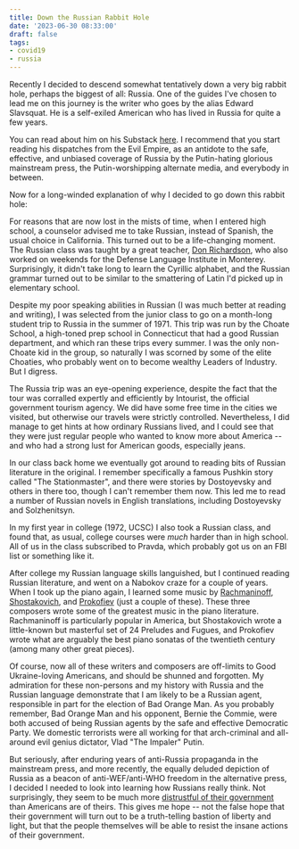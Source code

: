 ```yaml
---
title: Down the Russian Rabbit Hole
date: '2023-06-30 08:33:00'
draft: false
tags:
- covid19
- russia
---
```


Recently I decided to descend somewhat tentatively down a very big
rabbit hole, perhaps the biggest of all: Russia.  One of the guides
I've chosen to lead me on this journey is the writer who goes by
the alias Edward Slavsquat.  He is a self-exiled American
who has lived in Russia for quite a few years.
<!--more-->

You can read about him on
his Substack [here](https://edwardslavsquat.substack.com/p/russia-beyond-the-headlines).
I recommend that you start reading his dispatches from the Evil Empire,
as an antidote to the safe, effective, and unbiased coverage of Russia
by the Putin-hating glorious mainstream press, the Putin-worshipping
alternate media, and everybody in between.

Now for a long-winded explanation of why I decided to go down this rabbit hole:

For reasons that are now lost in the mists of time, when I entered
high school, a counselor advised me to take Russian, instead of Spanish, the usual
choice in California.  This turned out to be a life-changing moment.
The Russian class was taught by a great teacher, [Don Richardson](https://www.facebook.com/groups/116826098358152/permalink/3990811170959606/),
who also worked on weekends for the Defense Language Institute in Monterey.
Surprisingly, it didn't take long to learn the Cyrillic alphabet, and the Russian
grammar turned out to be similar to the smattering of Latin I'd picked up in elementary school.

Despite my poor speaking abilities in Russian (I was much better at reading and
writing), I was selected from the junior class to go on a month-long student trip
to Russia in the summer of 1971.  This trip was run by the Choate School, a high-toned prep
school in Connecticut that had a good Russian department, and which
ran these trips every summer.  I was the only non-Choate kid in the group,
so naturally I was scorned by some of the elite Choaties, who probably went on to become wealthy
Leaders of Industry. But I digress.

The Russia trip was an eye-opening experience, despite the fact that the tour
was corralled expertly and efficiently by Intourist, the official government
tourism agency.  We did have some free time in the cities we visited, but
otherwise our travels were strictly controlled.  Nevertheless, I did manage
to get hints at how ordinary Russians lived, and I could see that they were just
regular people who wanted to know more about America -- and who had
a strong lust for American goods, especially jeans.

In our class back home we eventually got around to reading bits of
Russian literature in the original.  I remember specifically a famous
Pushkin story called "The Stationmaster", and there were stories by
Dostoyevsky and others in there too, though I can't remember them now.
This led me to read a number of Russian novels in English
translations, including Dostoyevsky and Solzhenitsyn.

In my first year in college (1972, UCSC) I also took a Russian class,
and found that, as usual, college courses were *much* harder than in 
high school.  All of us in the class subscribed to Pravda, which
probably got us on an FBI list or something like it.

After college my Russian language skills languished, but I continued
reading Russian literature, and went on a Nabokov craze for a couple
of years.  When I took up the piano again, I learned some music by
[Rachmaninoff](https://www.youtube.com/watch?v=YHmuu2SQ824),
[Shostakovich](https://www.youtube.com/watch?v=D3LZ79VfZ08),
and [Prokofiev](https://www.youtube.com/watch?v=7PCAkEfkHKU) (just a couple of these).
These three composers wrote some of the greatest music in the piano literature.
Rachmaninoff is particularly popular in America, but Shostakovich wrote
a little-known but masterful set of 24 Preludes and Fugues, and
Prokofiev wrote what are arguably the best piano sonatas of the
twentieth century (among many other great pieces).

Of course, now all of these writers and composers are off-limits to
Good Ukraine-loving Americans, and should be shunned and forgotten.
My admiration for these non-persons and my history with Russia and the
Russian language demonstrate that I am likely to be a Russian agent,
responsible in part for the election of Bad Orange Man.  As you
probably remember, Bad Orange Man and his opponent, Bernie the
Commie, were both accused of being Russian agents by the safe and effective
Democratic Party.  We domestic terrorists were all working for that arch-criminal and
all-around evil genius dictator, Vlad "The Impaler" Putin.

But seriously, after enduring years of anti-Russia propaganda
in the mainstream press, and more recently, the equally deluded depiction
of Russia as a beacon of anti-WEF/anti-WHO freedom in the alternative press,
I decided I needed to look into learning how Russians really think.
Not surprisingly, they seem to be much more
[distrustful of their government](https://rumble.com/vvxr7n-tessa-lena-talks-to-riley-waggaman-on-make-language-great-again.html)
than Americans are of theirs.  This gives me hope -- not
the false hope that their government will turn out to be a truth-telling
bastion of liberty and light, but that the people themselves will
be able to resist the insane actions of their government.
